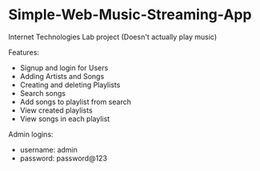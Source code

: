 # Simple-Web-Music-Streaming-App
Internet Technologies Lab project (Doesn't actually play music)

Features:
- Signup and login for Users
- Adding Artists and Songs
- Creating and deleting Playlists
- Search songs
- Add songs to playlist from search
- View created playlists
- View songs in each playlist

Admin logins:
- username: admin
- password: password@123
